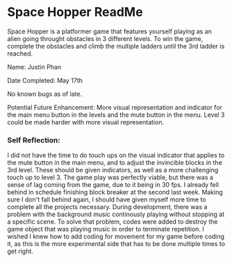 # Space Hopper ReadMe

Space Hopper is a platformer game that features yourself playing as an alien going throught obstacles in 3 different levels. To win the game, complete the obstacles and climb the multiple ladders until the 3rd ladder is reached.

Name: Justin Phan

Date Completed: May 17th

No known bugs as of late.

Potential Future Enhancement: More visual representation and indicator for the main menu button in the levels and the mute button in the menu. Level 3 could be made harder with more visual representation.

### Self Reflection:
I did not have the time to do touch ups on the visual indicator that applies to the mute button in the main menu, and to adjust the invincible blocks in the 3rd level. These should be given indicators, as well as a more challenging touch up to level 3. The game play was perfectly viable, but there was a sense of lag coming from the game, due to it being in 30 fps. I already fell behind in schedule finishing block breaker at the second last week. Making sure I don't fall behind again, I should have given myself more time to complete all the projects necessary. During development, there was a problem with the background music continously playing without stopping at a specific scene. To solve that problem, codes were added to destroy the game object that was playing music in order to terminate repetition. I wished I knew how to add coding for movement for my game before coding it, as this is the more experimental side that has to be done multiple times to get right.

